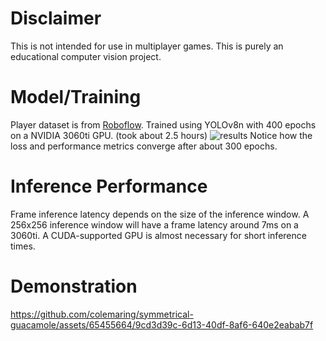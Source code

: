 # Disclaimer
This is not intended for use in multiplayer games. This is purely an educational computer vision project.

# Model/Training
Player dataset is from [Roboflow](https://universe.roboflow.com/cb/cs2-vlya3/dataset/16). Trained using YOLOv8n with 400 epochs on a NVIDIA 3060ti GPU. (took about 2.5 hours)
![results](https://github.com/colemaring/symmetrical-guacamole/assets/65455664/4659e79e-87b6-4784-b7f1-41d36d8627fb)
Notice how the loss and performance metrics converge after about 300 epochs.

# Inference Performance
Frame inference latency depends on the size of the inference window. A 256x256 inference window will have a frame latency around 7ms on a 3060ti. A CUDA-supported GPU is almost necessary for short inference times.

# Demonstration
https://github.com/colemaring/symmetrical-guacamole/assets/65455664/9cd3d39c-6d13-40df-8af6-640e2eabab7f

